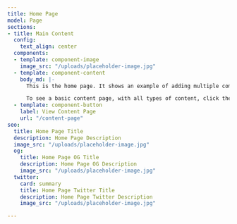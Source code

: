 ```yaml
---
title: Home Page
model: Page
sections:
- title: Main Content
  config:
    text_align: center
  components:
  - template: component-image
    image_src: "/uploads/placeholder-image.jpg"
  - template: component-content
    body_md: |-
      This is the home page. It shows an example of adding multiple components to a section within the page.

      To see a basic content page, with all types of content, click the button below.
  - template: component-button
    label: View Content Page
    url: "/content-page"
seo:
  title: Home Page Title
  description: Home Page Description
  image_src: "/uploads/placeholder-image.jpg"
  og:
    title: Home Page OG Title
    description: Home Page OG Description
    image_src: "/uploads/placeholder-image.jpg"
  twitter:
    card: summary
    title: Home Page Twitter Title
    description: Home Page Twitter Description
    image_src: "/uploads/placeholder-image.jpg"

---
```

